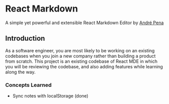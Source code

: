 # React Markdown

A simple yet powerful and extensible React Markdown Editor by [André Pena](https://github.com/andrerpena)

## Introduction 

As a software engineer, you are most likely to be working on an existing codebases when you join a new company rather than building a product from scratch. This project is an existing codebase of React MDE in which you will be reviewing the codebase, and also adding features while learning along the way.

### Concepts Learned
- Sync notes with localStorage (done)